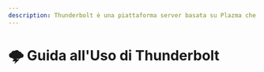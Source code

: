 ```yaml
---
description: Thunderbolt è una piattaforma server basata su Plazma che consente di sperimentare patch sperimentali suddividendoli per Flavor per utilizzarli direttamente.
---
```


# 🌩️ Guida all'Uso di Thunderbolt
